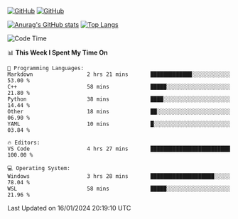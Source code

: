 [![GitHub](https://img.shields.io/github/followers/sharpxk?style=social)](https://github.com/sharpxk) [![GitHub](https://img.shields.io/github/stars/sharpxk?style=social)](https://github.com/sharpxk)

[![Anurag's GitHub stats](https://github-readme-stats-git-masterrstaa-rickstaa.vercel.app/api?username=sharpxk&hide=contribs,prs,issues&show_icons=true&theme=tokyonight)](https://github.com/anuraghazra/github-readme-stats)
[![Top Langs](https://github-readme-stats-git-masterrstaa-rickstaa.vercel.app/api/top-langs/?username=sharpxk&layout=compact&theme=tokyonight)](https://github.com/anuraghazra/github-readme-stats)

<!--START_SECTION:waka-->
![Code Time](http://img.shields.io/badge/Code%20Time-407%20hrs%2048%20mins-blue)

📊 **This Week I Spent My Time On** 

```text
💬 Programming Languages: 
Markdown                 2 hrs 21 mins       █████████████░░░░░░░░░░░░   53.00 % 
C++                      58 mins             █████░░░░░░░░░░░░░░░░░░░░   21.80 % 
Python                   38 mins             ████░░░░░░░░░░░░░░░░░░░░░   14.44 % 
Other                    18 mins             ██░░░░░░░░░░░░░░░░░░░░░░░   06.90 % 
YAML                     10 mins             █░░░░░░░░░░░░░░░░░░░░░░░░   03.84 % 

🔥 Editors: 
VS Code                  4 hrs 27 mins       █████████████████████████   100.00 % 

💻 Operating System: 
Windows                  3 hrs 28 mins       ████████████████████░░░░░   78.04 % 
WSL                      58 mins             █████░░░░░░░░░░░░░░░░░░░░   21.96 % 
```


 Last Updated on 16/01/2024 20:19:10 UTC
<!--END_SECTION:waka-->
